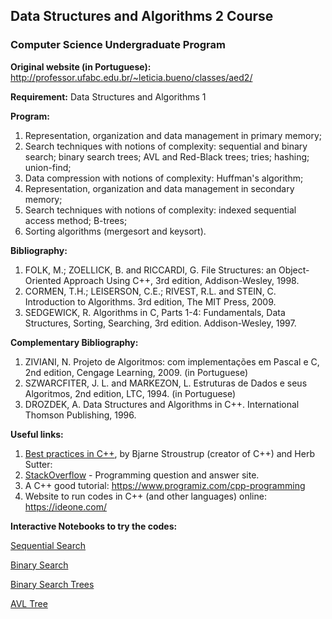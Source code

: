 ## Data Structures and Algorithms 2 Course

### Computer Science Undergraduate Program 

**Original website (in Portuguese):** http://professor.ufabc.edu.br/~leticia.bueno/classes/aed2/

**Requirement:** Data Structures and Algorithms 1

**Program:**  
1. Representation, organization and data management in primary memory;  
2. Search techniques with notions of complexity: sequential and binary search; binary search trees; AVL and Red-Black trees; tries; hashing; union-find;  
3. Data compression with notions of complexity: Huffman's algorithm;  
4. Representation, organization and data management in secondary memory;  
5. Search techniques with notions of complexity: indexed sequential access method; B-trees;  
6. Sorting algorithms (mergesort and keysort).


**Bibliography:**
1. FOLK, M.; ZOELLICK, B. and RICCARDI, G. File Structures: an Object-Oriented Approach Using C++, 3rd edition, Addison-Wesley, 1998.
2. CORMEN, T.H.; LEISERSON, C.E.; RIVEST, R.L. and STEIN, C. Introduction to Algorithms. 3rd edition, The MIT Press, 2009.
3. SEDGEWICK, R. Algorithms in C, Parts 1-4: Fundamentals, Data Structures, Sorting, Searching, 3rd edition. Addison-Wesley, 1997.

**Complementary Bibliography:**
1. ZIVIANI, N. Projeto de Algoritmos: com implementações em Pascal e C, 2nd edition, Cengage Learning, 2009. (in Portuguese)
2. SZWARCFITER, J. L. and MARKEZON, L. Estruturas de Dados e seus Algoritmos, 2nd edition, LTC, 1994. (in Portuguese)
3. DROZDEK, A. Data Structures and Algorithms in C++. International Thomson Publishing, 1996.

**Useful links:**
1. [Best practices in C++](http://isocpp.github.io/CppCoreGuidelines/CppCoreGuidelines), by Bjarne Stroustrup (creator of C++) and Herb Sutter: 
2. [StackOverflow](https://stackoverflow.com/questions/tagged/c%2b%2b) - Programming question and answer site.
3. A C++ good tutorial: https://www.programiz.com/cpp-programming
4. Website to run codes in C++ (and other languages) online: https://ideone.com/

**Interactive Notebooks to try the codes:** 

[Sequential Search](https://mybinder.org/v2/gh/letyrobueno/DSA/master?filepath=%2FPractical-Activities%2FSequential-and-Binary-Searches%2FSequential-Search.ipynb)

[Binary Search](https://mybinder.org/v2/gh/letyrobueno/DSA/master?filepath=%2FPractical-Activities%2FSequential-and-Binary-Searches%2FBinary-Search.ipynb)

[Binary Search Trees](https://mybinder.org/v2/gh/letyrobueno/DSA/master?filepath=%2FPractical-Activities%2FBinary-Search-Trees%2FBinary-Search-Trees.ipynb)

[AVL Tree](https://mybinder.org/v2/gh/letyrobueno/DSA/master?filepath=%2FPractical-Activities%2FAVL-trees%2FAVL-code.ipynb)
